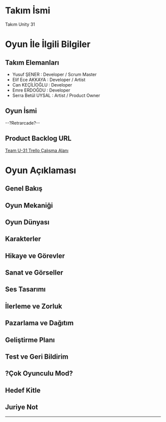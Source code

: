# **Takım İsmi**

Takım Unity 31

# Oyun İle İlgili Bilgiler

## Takım Elemanları

- Yusuf ŞENER : Developer / Scrum Master
- Elif Ece AKKAYA	: Developer / Artist
- Can KEÇİLİOĞLU : Developer
- Emre ERDOĞDU : Developer
- Serra Betül UYSAL	: Artist / Product Owner

## Oyun İsmi

--?Retrarcade?--

## Product Backlog URL

[Team U-31 Trello Çalışma Alanı](https://trello.com/w/u31calismaalani)

# Oyun Açıklaması

## Genel Bakış

## Oyun Mekaniği

## Oyun Dünyası

## Karakterler

## Hikaye ve Görevler

## Sanat ve Görseller

## Ses Tasarımı

## İlerleme ve Zorluk

## Pazarlama ve Dağıtım

## Geliştirme Planı

## Test ve Geri Bildirim

## ?Çok Oyunculu Mod?

## Hedef Kitle

## Juriye Not

---
